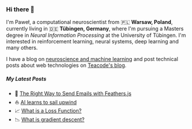 ### Hi there 👋

I'm Paweł, a computational neuroscientist from 🇵🇱 **Warsaw, Poland**, currently living in 🇩🇪 **Tübingen, Germany**, where I'm pursuing a Masters degree in *Neural Information Processing* at the University of Tübingen.
I'm interested in reinforcement learning, neural systems, deep learning and many others.

I have a blog on [neuroscience and machine learning](https://ppierzc.github.io) and post technical posts about web technologies on [Teacode's blog](https://teacode.io/blog/).

##### My Latest Posts
- 📧 [The Right Way to Send Emails with Feathers.js](https://teacode.io/blog/the-right-way-to-send-emails-with-feathers-js)
- ⛵ [AI learns to sail upwind](https://ppierzc.github.io/ai-learns-to-sail-upwind/)
- 📈 [What is a Loss Function?](https://ppierzc.github.io/loss-functions-regression/)
- 📉 [What is gradient descent?](https://ppierzc.github.io/gradient-descent/)


<!--
**PPierzc/PPierzc** is a ✨ _special_ ✨ repository because its `README.md` (this file) appears on your GitHub profile.

Here are some ideas to get you started:

- 🔭 I’m currently working on ...
- 🌱 I’m currently learning ...
- 👯 I’m looking to collaborate on ...
- 🤔 I’m looking for help with ...
- 💬 Ask me about ...
- 📫 How to reach me: ...
- 😄 Pronouns: ...
- ⚡ Fun fact: ...
-->
